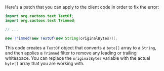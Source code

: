 Here's a patch that you can apply to the client code in order to fix the error:

```java
import org.cactoos.text.TextOf;
import org.cactoos.text.Trimmed;

// ...

new Trimmed(new TextOf(new String(originalBytes)));
```

This code creates a `TextOf` object that converts a `byte[]` array to a `String`, and then applies a `Trimmed` filter to remove any leading or trailing whitespace. You can replace the `originalBytes` variable with the actual `byte[]` array that you are working with.